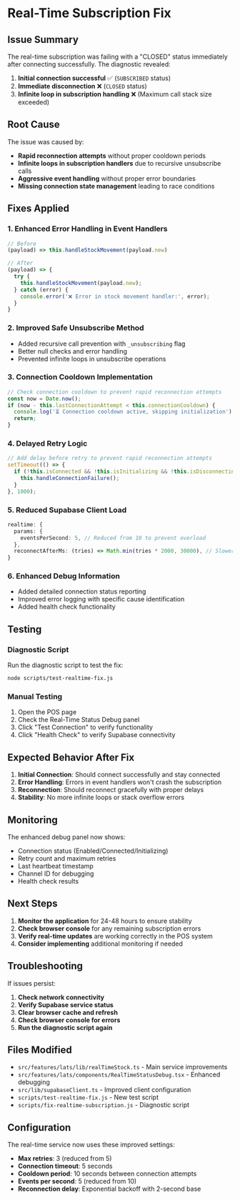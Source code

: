 # Real-Time Subscription Fix

## Issue Summary

The real-time subscription was failing with a "CLOSED" status immediately after connecting successfully. The diagnostic revealed:

1. **Initial connection successful** ✅ (`SUBSCRIBED` status)
2. **Immediate disconnection** ❌ (`CLOSED` status)
3. **Infinite loop in subscription handling** ❌ (Maximum call stack size exceeded)

## Root Cause

The issue was caused by:
- **Rapid reconnection attempts** without proper cooldown periods
- **Infinite loops in subscription handlers** due to recursive unsubscribe calls
- **Aggressive event handling** without proper error boundaries
- **Missing connection state management** leading to race conditions

## Fixes Applied

### 1. Enhanced Error Handling in Event Handlers
```typescript
// Before
(payload) => this.handleStockMovement(payload.new)

// After  
(payload) => {
  try {
    this.handleStockMovement(payload.new);
  } catch (error) {
    console.error('❌ Error in stock movement handler:', error);
  }
}
```

### 2. Improved Safe Unsubscribe Method
- Added recursive call prevention with `_unsubscribing` flag
- Better null checks and error handling
- Prevented infinite loops in unsubscribe operations

### 3. Connection Cooldown Implementation
```typescript
// Check connection cooldown to prevent rapid reconnection attempts
const now = Date.now();
if (now - this.lastConnectionAttempt < this.connectionCooldown) {
  console.log('⏳ Connection cooldown active, skipping initialization');
  return;
}
```

### 4. Delayed Retry Logic
```typescript
// Add delay before retry to prevent rapid reconnection attempts
setTimeout(() => {
  if (!this.isConnected && !this.isInitializing && !this.isDisconnecting) {
    this.handleConnectionFailure();
  }
}, 1000);
```

### 5. Reduced Supabase Client Load
```typescript
realtime: {
  params: {
    eventsPerSecond: 5, // Reduced from 10 to prevent overload
  },
  reconnectAfterMs: (tries) => Math.min(tries * 2000, 30000), // Slower reconnection
}
```

### 6. Enhanced Debug Information
- Added detailed connection status reporting
- Improved error logging with specific cause identification
- Added health check functionality

## Testing

### Diagnostic Script
Run the diagnostic script to test the fix:
```bash
node scripts/test-realtime-fix.js
```

### Manual Testing
1. Open the POS page
2. Check the Real-Time Status Debug panel
3. Click "Test Connection" to verify functionality
4. Click "Health Check" to verify Supabase connectivity

## Expected Behavior After Fix

1. **Initial Connection**: Should connect successfully and stay connected
2. **Error Handling**: Errors in event handlers won't crash the subscription
3. **Reconnection**: Should reconnect gracefully with proper delays
4. **Stability**: No more infinite loops or stack overflow errors

## Monitoring

The enhanced debug panel now shows:
- Connection status (Enabled/Connected/Initializing)
- Retry count and maximum retries
- Last heartbeat timestamp
- Channel ID for debugging
- Health check results

## Next Steps

1. **Monitor the application** for 24-48 hours to ensure stability
2. **Check browser console** for any remaining subscription errors
3. **Verify real-time updates** are working correctly in the POS system
4. **Consider implementing** additional monitoring if needed

## Troubleshooting

If issues persist:

1. **Check network connectivity**
2. **Verify Supabase service status**
3. **Clear browser cache and refresh**
4. **Check browser console for errors**
5. **Run the diagnostic script again**

## Files Modified

- `src/features/lats/lib/realTimeStock.ts` - Main service improvements
- `src/features/lats/components/RealTimeStatusDebug.tsx` - Enhanced debugging
- `src/lib/supabaseClient.ts` - Improved client configuration
- `scripts/test-realtime-fix.js` - New test script
- `scripts/fix-realtime-subscription.js` - Diagnostic script

## Configuration

The real-time service now uses these improved settings:
- **Max retries**: 3 (reduced from 5)
- **Connection timeout**: 5 seconds
- **Cooldown period**: 10 seconds between connection attempts
- **Events per second**: 5 (reduced from 10)
- **Reconnection delay**: Exponential backoff with 2-second base
